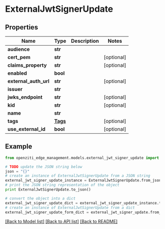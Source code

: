 # ExternalJwtSignerUpdate


## Properties
Name | Type | Description | Notes
------------ | ------------- | ------------- | -------------
**audience** | **str** |  | 
**cert_pem** | **str** |  | [optional] 
**claims_property** | **str** |  | [optional] 
**enabled** | **bool** |  | 
**external_auth_url** | **str** |  | [optional] 
**issuer** | **str** |  | 
**jwks_endpoint** | **str** |  | [optional] 
**kid** | **str** |  | [optional] 
**name** | **str** |  | 
**tags** | [**Tags**](Tags.md) |  | [optional] 
**use_external_id** | **bool** |  | [optional] 

## Example

```python
from openziti_edge_management.models.external_jwt_signer_update import ExternalJwtSignerUpdate

# TODO update the JSON string below
json = "{}"
# create an instance of ExternalJwtSignerUpdate from a JSON string
external_jwt_signer_update_instance = ExternalJwtSignerUpdate.from_json(json)
# print the JSON string representation of the object
print ExternalJwtSignerUpdate.to_json()

# convert the object into a dict
external_jwt_signer_update_dict = external_jwt_signer_update_instance.to_dict()
# create an instance of ExternalJwtSignerUpdate from a dict
external_jwt_signer_update_form_dict = external_jwt_signer_update.from_dict(external_jwt_signer_update_dict)
```
[[Back to Model list]](../README.md#documentation-for-models) [[Back to API list]](../README.md#documentation-for-api-endpoints) [[Back to README]](../README.md)


